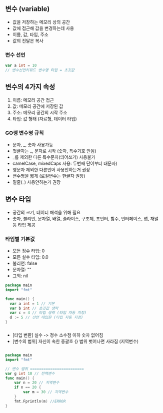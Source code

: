 ## 변수 (variable)
- 값을 저장하는 메모리 상의 공간
- 값에 접근해 값을 변경하는데 사용
- 이름, 값, 타입, 주소
- 값의 전달은 복사

### 변수 선언

```go
var a int = 10
// 변수선언키워드 변수명 타입 = 초깃값
```

## 변수의 4가지 속성
1. 이름: 메모리 공간 접근
2. 값: 메모리 공간에 저장된 값
3. 주소: 메모리 공간의 시작 주소
4. 타입: 값 형태 (자료형, 데이터 타입)

### GO랭 변수명 규칙
- 문자, _, 숫자 사용가능
- 첫글자는 _, 문자로 시작 (숫자, 특수기호 안됨)
- _를 제외한 다른 특수문자(띄어쓰기) 사용불가
- camelCase, mixedCaps 사용: 두번째 단어부터 대문자)
- 영문자 제외한 다른언어 사용안하는거 권장
- 변수명을 짧게 (로컬변수는 한글자 권장)
- 밑줄(_) 사용안하는거 권장


## 변수 타입
- 공간의 크기, 데이터 해석을 위해 필요
- 숫자, 불리언, 문자열, 배열, 슬라이스, 구조체, 포인터, 함수, 인터페이스, 맵, 채널 등 타입 제공

### 타입별 기본겂
- 모든 정수 타입: 0
- 모든 실수 타입: 0.0
- 불리언: false
- 문자열: ""
- 그외: nil

```go
package main
import "fmt"

func main() {
  var a int = 1 // 기본
  var b int // 초깃값 생략
  var c = 4 // 타입 생략 (타입 자동 지정)
  d := 5 // 선언 대입문 (타입 자동 지정)
}
```

### 
- [타입 변환] 실수 -> 정수 소수점 이하 숫자 없어짐
- [변수의 범위] 자신이 속한 중괄호 {} 범위 벗어나면 사라짐 (지역변수)

```go

package main
import "fmt"

// 변수 범위 ========================
var g int 10 // 전역변수
func main() {
	var n = 20 // 지역변수
	if n == 20 {
		var m = 30 // 지역변수
	}
	fmt.Fprintln(m) //ERROR
}
```